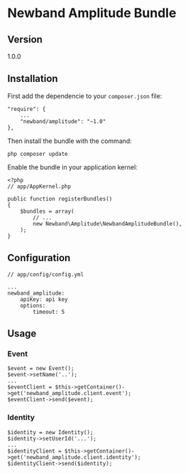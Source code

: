 # Newband Amplitude Bundle

## Version
1.0.0

## Installation

First add the dependencie to your `composer.json` file:

    "require": {
        ...
        "newband/amplitude": "~1.0"
    },

Then install the bundle with the command:

    php composer update

Enable the bundle in your application kernel:

    <?php
    // app/AppKernel.php

    public function registerBundles()
    {
        $bundles = array(
            // ...
            new Newband\Amplitude\NewbandAmplitudeBundle(),
        );
    }
    
## Configuration

    // app/config/config.yml
    
    ... 
    newband_amplitude:
        apiKey: api key
        options:
            timeout: 5
    
## Usage

### Event
    $event = new Event();
    $event->setName('..');
    ...
    $eventClient = $this->getContainer()->get('newband_amplitude.client.event');
    $eventClient->send($event);
    
### Identity
    $identity = new Identity();
    $identity->setUserId('...');
    ...
    $identityClient = $this->getContainer()->get('newband_amplitude.client.identity');
    $identityClient->send($identity);
